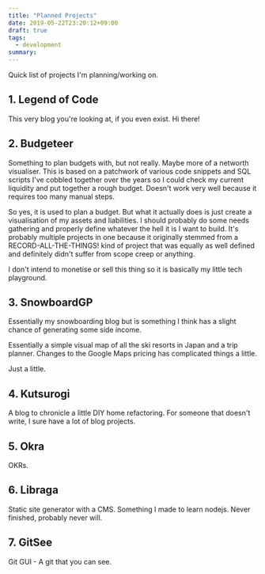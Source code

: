 ```yaml
---
title: "Planned Projects"
date: 2019-05-22T23:20:12+09:00
draft: true
tags: 
  - development
summary: 
---
```


Quick list of projects I'm planning/working on.

## 1. Legend of Code

This very blog you're looking at, if you even exist. Hi there!

## 2. Budgeteer

Something to plan budgets with, but not really. Maybe more of a networth visualiser. This is based on a patchwork of various code snippets and SQL scripts I've cobbled together over the years so I could check my current liquidity and put together a rough budget. Doesn't work very well because it requires too many manual steps.

So yes, it is used to plan a budget. But what it actually does is just create a visualisation of my assets and liabilities. I should probably do some needs gathering and properly define whatever the hell it is I want to build. It's probably multiple projects in one because it originally stemmed from a RECORD-ALL-THE-THINGS! kind of project that was equally as well defined and definitely didn't suffer from scope creep or anything.

I don't intend to monetise or sell this thing so it is basically my little tech playground.

## 3. SnowboardGP

Essentially my snowboarding blog but is something I think has a slight chance of generating some side income.

Essentially a simple visual map of all the ski resorts in Japan and a trip planner. Changes to the Google Maps pricing has complicated things a little.

Just a little.

## 4. Kutsurogi 
A blog to chronicle a little DIY home refactoring. For someone that doesn't write,  I sure have a lot of blog projects.

## 5. Okra
OKRs.

## 6. Libraga
Static site generator with a CMS. Something I made to learn nodejs. Never finished, probably never will.

## 7. GitSee
Git GUI - A git that you can see.
